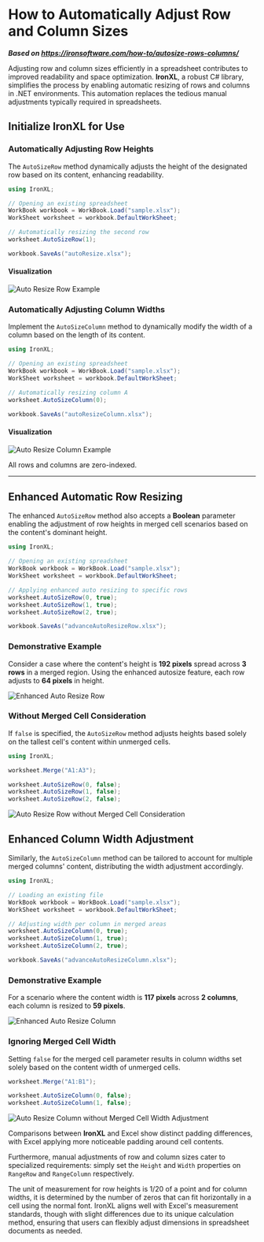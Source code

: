 # How to Automatically Adjust Row and Column Sizes

***Based on <https://ironsoftware.com/how-to/autosize-rows-columns/>***


Adjusting row and column sizes efficiently in a spreadsheet contributes to improved readability and space optimization. **IronXL**, a robust C# library, simplifies the process by enabling automatic resizing of rows and columns in .NET environments. This automation replaces the tedious manual adjustments typically required in spreadsheets.

## Initialize IronXL for Use

### Automatically Adjusting Row Heights

The `AutoSizeRow` method dynamically adjusts the height of the designated row based on its content, enhancing readability.

```cs
using IronXL;

// Opening an existing spreadsheet
WorkBook workbook = WorkBook.Load("sample.xlsx");
WorkSheet worksheet = workbook.DefaultWorkSheet;

// Automatically resizing the second row
worksheet.AutoSizeRow(1);

workbook.SaveAs("autoResize.xlsx");
```

#### Visualization

<div class="content-img-align-center">
    <div class="center-image-wrapper">
         <img src="https://ironsoftware.com/static-assets/excel/how-to/autosize-rows-columns/autosize-rows-columns-rows.png" alt="Auto Resize Row Example" class="img-responsive add-shadow">
    </div>
</div>

### Automatically Adjusting Column Widths

Implement the `AutoSizeColumn` method to dynamically modify the width of a column based on the length of its content.

```cs
using IronXL;

// Opening an existing spreadsheet
WorkBook workbook = WorkBook.Load("sample.xlsx");
WorkSheet worksheet = workbook.DefaultWorkSheet;

// Automatically resizing column A
worksheet.AutoSizeColumn(0);

workbook.SaveAs("autoResizeColumn.xlsx");
```

#### Visualization

<div class="content-img-align-center">
    <div class="center-image-wrapper">
         <img src="https://ironsoftware.com/static-assets/excel/how-to/autosize-rows-columns/autosize-rows-columns-columns.png" alt="Auto Resize Column Example" class="img-responsive add-shadow">
    </div>
</div>

All rows and columns are zero-indexed.

<hr>

## Enhanced Automatic Row Resizing

The enhanced `AutoSizeRow` method also accepts a **Boolean** parameter enabling the adjustment of row heights in merged cell scenarios based on the content's dominant height.

```cs
using IronXL;

// Opening an existing spreadsheet
WorkBook workbook = WorkBook.Load("sample.xlsx");
WorkSheet worksheet = workbook.DefaultWorkSheet;

// Applying enhanced auto resizing to specific rows
worksheet.AutoSizeRow(0, true);
worksheet.AutoSizeRow(1, true);
worksheet.AutoSizeRow(2, true);

workbook.SaveAs("advanceAutoResizeRow.xlsx");
```

### Demonstrative Example

Consider a case where the content's height is **192 pixels** spread across **3 rows** in a merged region. Using the enhanced autosize feature, each row adjusts to **64 pixels** in height.

<div class="content-img-align-center">
    <div class="center-image-wrapper">
         <img src="https://ironsoftware.com/static-assets/excel/how-to/autosize-rows-columns/autosize-rows-columns-advance-rows-true.png" alt="Enhanced Auto Resize Row" class="img-responsive add-shadow">
    </div>
</div>

### Without Merged Cell Consideration

If `false` is specified, the `AutoSizeRow` method adjusts heights based solely on the tallest cell's content within unmerged cells.

```cs
using IronXL;

worksheet.Merge("A1:A3");

worksheet.AutoSizeRow(0, false);
worksheet.AutoSizeRow(1, false);
worksheet.AutoSizeRow(2, false);
```

<div class="content-img-align-center">
    <div class="center-image-wrapper">
         <img src="https://ironsoftware.com/static-assets/excel/how-to/autosize-rows-columns/autosize-rows-columns-advance-rows-false.png" alt="Auto Resize Row without Merged Cell Consideration" class="img-responsive add-shadow">
    </div>
</div>

## Enhanced Column Width Adjustment

Similarly, the `AutoSizeColumn` method can be tailored to account for multiple merged columns' content, distributing the width adjustment accordingly.

```cs
using IronXL;

// Loading an existing file
WorkBook workbook = WorkBook.Load("sample.xlsx");
WorkSheet worksheet = workbook.DefaultWorkSheet;

// Adjusting width per column in merged areas
worksheet.AutoSizeColumn(0, true);
worksheet.AutoSizeColumn(1, true);
worksheet.AutoSizeColumn(2, true);

workbook.SaveAs("advanceAutoResizeColumn.xlsx");
```

### Demonstrative Example

For a scenario where the content width is **117 pixels** across **2 columns**, each column is resized to **59 pixels**.

<div class="content-img-align-center">
    <div class="center-image-wrapper">
         <img src="https://ironsoftware.com/static-assets/excel/how-to/autosize-rows-columns/autosize-rows-columns-advance-columns-true.png" alt="Enhanced Auto Resize Column" class="img-responsive add-shadow">
    </div>
</div>

### Ignoring Merged Cell Width

Setting `false` for the merged cell parameter results in column widths set solely based on the content width of unmerged cells.

```cs
worksheet.Merge("A1:B1");

worksheet.AutoSizeColumn(0, false);
worksheet.AutoSizeColumn(1, false);
```

<div class="content-img-align-center">
    <div class="center-image-wrapper">
         <img src="https://ironsoftware.com/static-assets/excel/how-to/autosize-rows-columns/autosize-rows-columns-advance-columns-false.png" alt="Auto Resize Column without Merged Cell Width Adjustment" class="img-responsive add-shadow">
    </div>
</div>

Comparisons between **IronXL** and Excel show distinct padding differences, with Excel applying more noticeable padding around cell contents.

Furthermore, manual adjustments of row and column sizes cater to specialized requirements: simply set the `Height` and `Width` properties on `RangeRow` and `RangeColumn` respectively.

The unit of measurement for row heights is 1/20 of a point and for column widths, it is determined by the number of zeros that can fit horizontally in a cell using the normal font. IronXL aligns well with Excel's measurement standards, though with slight differences due to its unique calculation method, ensuring that users can flexibly adjust dimensions in spreadsheet documents as needed.